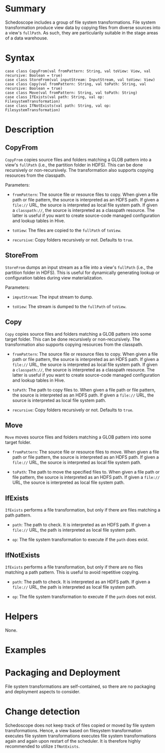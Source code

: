 # Summary

Schedoscope includes a group of file system transformations. File system transformation produce view data by copying files from diverse sources into a view's `fullPath`. As such, they are particularily suitable in the stage areas of a data warehouse.

# Syntax
    case class CopyFrom(val fromPattern: String, val toView: View, val recursive: Boolean = true) 
    case class StoreFrom(val inputStream: InputStream, val toView: View)
    case class Copy(val fromPattern: String, val toPath: String, val recursive: Boolean = true)
    case class Move(val fromPattern: String, val toPath: String)
    case class IfExists(val path: String, val op: FilesystemTransformation)
    case class IfNotExists(val path: String, val op: FilesystemTransformation)

# Description

## CopyFrom

`CopyFrom` copies source files and folders matching a GLOB pattern into a view's `fullPath` (i.e., the partition folder in HDFS). This can be done recursively or non-recursively. The transformation also supports copying resources from the classpath.

Parameters:
* `fromPattern`: The source file or resource files to copy. When given a file path or file pattern, the source is interpreted as an HDFS path. If given a `file://` URL, the source is interpreted as local file system path. If given a `classpath://`, the source is interpreted as a classpath resource. The latter is useful if you want to create source-code managed configuration and lookup tables in Hive.

* `toView`: The files are copied to the `fullPath` of `toView`.

* `recursive`: Copy folders recursively or not. Defaults to `true`.

## StoreFrom

`StoreFrom` dumps an input stream as a file into a view's `fullPath` (i.e., the partition folder in HDFS). This is useful for dynamically generating lookup or configuration tables during view materialization.

Parameters:
* `imputStream`: The input stream to dump.

* `toView`: The stream is dumped to the `fullPath` of `toView`.

## Copy

`Copy` copies source files and folders matching a GLOB pattern into some target folder. This can be done recursively or non-recursively. The transformation also supports copying resources from the classpath.

* `fromPattern`: The source file or resource files to copy. When given a file path or file pattern, the source is interpreted as an HDFS path. If given a `file://` URL, the source is interpreted as local file system path. If given a `classpath://`, the source is interpreted as a classpath resource. The latter is useful if you want to create source-code managed configuration and lookup tables in Hive.

* `toPath`: The path to copy files to. When given a file path or file pattern, the source is interpreted as an HDFS path. If given a `file://` URL, the source is interpreted as local file system path.

* `recursive`: Copy folders recursively or not. Defaults to `true`.

## Move

`Move` moves source files and folders matching a GLOB pattern into some target folder. 

* `fromPattern`: The source file or resource files to move. When given a file path or file pattern, the source is interpreted as an HDFS path. If given a `file://` URL, the source is interpreted as local file system path.

* `toPath`: The path to move the specified files to. When given a file path or file pattern, the source is interpreted as an HDFS path. If given a `file://` URL, the source is interpreted as local file system path.

## IfExists

`IfExists` performs a file transformation, but only if there are files matching a path pattern. 

* `path`: The path to check. It is interpreted as an HDFS path. If given a `file://` URL, the path is interpreted as local file system path.

* `op`: The file system transformation to execute if the `path` does exist.

## IfNotExists

`IfExists` performs a file transformation, but only if there are no files matching a path pattern. This is useful to avoid repetitive copying. 

* `path`: The path to check. It is interpreted as an HDFS path. If given a `file://` URL, the path is interpreted as local file system path.

* `op`: The file system transformation to execute if the `path` does not exist.

# Helpers

None.

# Examples

# Packaging and Deployment

File system transformations are self-contained, so there are no packaging and deployment aspects to consider.

# Change detection

Schedoscope does not keep track of files copied or moved by file system transformations. Hence, a view based on filesystem transformation executes file system transformations executes file system transformations again and again upon restart of the scheduler. It is therefore highly recommended to utilize `IfNotExists`.
